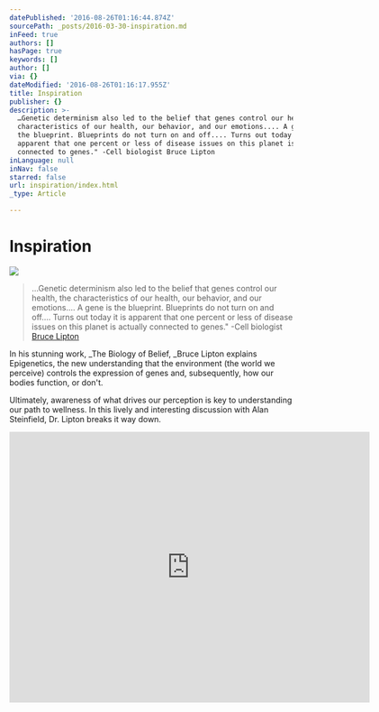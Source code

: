 ```yaml
---
datePublished: '2016-08-26T01:16:44.874Z'
sourcePath: _posts/2016-03-30-inspiration.md
inFeed: true
authors: []
hasPage: true
keywords: []
author: []
via: {}
dateModified: '2016-08-26T01:16:17.955Z'
title: Inspiration
publisher: {}
description: >-
  …Genetic determinism also led to the belief that genes control our health, the
  characteristics of our health, our behavior, and our emotions.... A gene is
  the blueprint. Blueprints do not turn on and off.... Turns out today it is
  apparent that one percent or less of disease issues on this planet is actually
  connected to genes." -Cell biologist Bruce Lipton
inLanguage: null
inNav: false
starred: false
url: inspiration/index.html
_type: Article

---
```

# Inspiration
![](https://the-grid-user-content.s3-us-west-2.amazonaws.com/e22e4bee-39b2-4478-820d-4bec828c3fdb.jpg)

> ...Genetic determinism also led to the belief that genes control our health, the characteristics of our health, our behavior, and our emotions.... A gene is the blueprint. Blueprints do not turn on and off.... Turns out today it is apparent that one percent or less of disease issues on this planet is actually connected to genes." -Cell biologist [Bruce Lipton][0]

In his stunning work, _The Biology of Belief, _Bruce Lipton explains Epigenetics, the new understanding that the environment (the world we perceive) controls the expression of genes and, subsequently, how our bodies function, or don't.

Ultimately, awareness of what drives our perception is key to understanding our path to wellness. In this lively and interesting discussion with Alan Steinfield, Dr. Lipton breaks it way down.

<iframe src="https://cdn.embedly.com/widgets/media.html?src=https%3A%2F%2Fwww.youtube.com%2Fembed%2FiqqqbYaQHAk%3Ffeature%3Doembed&amp;url=http%3A%2F%2Fwww.youtube.com%2Fwatch%3Fv%3DiqqqbYaQHAk&amp;image=https%3A%2F%2Fi.ytimg.com%2Fvi%2FiqqqbYaQHAk%2Fhqdefault.jpg&amp;key=b7d04c9b404c499eba89ee7072e1c4f7&amp;type=text%2Fhtml&amp;schema=youtube" width="640" height="480" scrolling="no" frameborder="0" allowfullscreen="" style=""></iframe>



[0]: http://brucelipton.com/